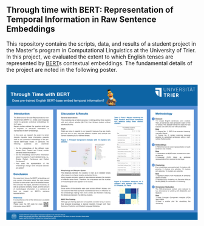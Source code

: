 ## Through time with BERT: Representation of Temporal Information in Raw Sentence Embeddings

This repository contains the scripts, data, and results of a student project in the Master's program in Computational Linguistics at the University of Trier. In this project, we evaluated the extent to which English tenses are represented by [BERT](https://aclanthology.org/N19-1423.pdf)s contextual embeddings. The fundamental details of the project are noted in the following poster.<br><br>

![alt text](https://github.com/joh-ga/Through-time-with-BERT/blob/333e7b54ef05a68d376e42dfdd042ddc90f8bf09/results/poster.png)
